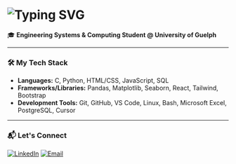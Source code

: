 <h1 align="left">
  <img 
    src="https://readme-typing-svg.herokuapp.com?font=Inter&weight=600&size=32&pause=1002&color=FFFFFF&center=false&vCenter=true&width=435&lines=Hi,+I'm+Louis+Nguyen" 
    alt="Typing SVG"/>
</h1>

🎓 **Engineering Systems & Computing Student @ University of Guelph**  

---

### 🛠️ My Tech Stack
- **Languages:** C, Python, HTML/CSS, JavaScript, SQL 
- **Frameworks/Libraries:** Pandas, Matplotlib, Seaborn, React, Tailwind, Bootstrap
- **Development Tools:** Git, GitHub, VS Code, Linux, Bash, Microsoft Excel, PostgreSQL, Cursor

---

### 📬 Let's Connect

[![LinkedIn](https://img.shields.io/badge/LinkedIn-blue?style=for-the-badge&logo=linkedin&logoColor=white)](https://www.linkedin.com/in/louisnguyenn/)
[![Email](https://img.shields.io/badge/Email-D14836?style=for-the-badge&logo=gmail&logoColor=white)](mailto:lnguye25@uoguelph.ca)
